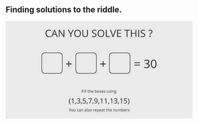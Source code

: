 ## Finding solutions to the riddle.

![Riddle](https://github.com/kraigo/riddle-variations/raw/master/task.jpg)